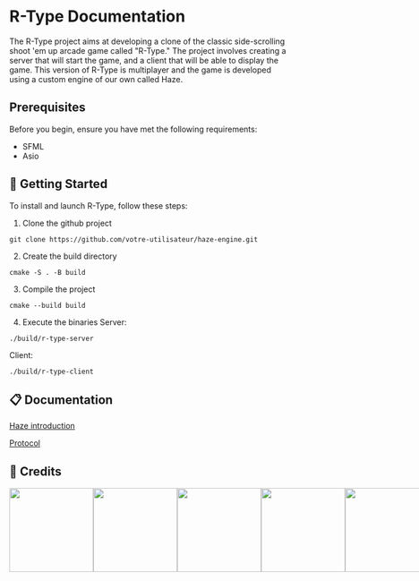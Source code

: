 # R-Type Documentation

The R-Type project aims at developing a clone of the classic side-scrolling shoot 'em up arcade game called "R-Type."
The project involves creating a server that will start the game, and a client that will be able to display the game.
This version of R-Type is multiplayer and the game is developed using a custom engine of our own called Haze.

## Prerequisites

Before you begin, ensure you have met the following requirements:

- SFML
- Asio

## 🚀 Getting Started

To install and launch R-Type, follow these steps:

1. Clone the github project

```
git clone https://github.com/votre-utilisateur/haze-engine.git
```

2. Create the build directory

```
cmake -S . -B build
```

3. Compile the project

```
cmake --build build
```

4. Execute the binaries
   Server:

```
./build/r-type-server
```

Client:

```
./build/r-type-client
```

## 📋 Documentation

[Haze introduction](https://rclovis.github.io/R-Type-Documentation/Haze/ComponentArray/)

[Protocol](https://rclovis.github.io/R-Type-Documentation/Protocol/Component%20Data/)

## 👤 Credits

<!-- <div style="display: center; justify-content: space-between;">
    <img src="https://media.licdn.com/dms/image/C4E03AQF6AIitN8q7cg/profile-displayphoto-shrink_400_400/0/1651531289334?e=1703721600&v=beta&t=nCsDz0wBgls-nLvLAzpAZqELOfTItPVJtoWJwRtmSGk" width="150" height="150">
    <img src="https://avatars.githubusercontent.com/u/91875893?v=4" width="150" height="150">
    <img src="https://avatars.githubusercontent.com/u/91876336?v=4" width="150" height="150">
    <img src="https://avatars.githubusercontent.com/u/91876233?v=4" width="150" height="150">
    <img src="https://avatars.githubusercontent.com/u/91876442?s=400&u=e17541db376ba488505351104ee598772dbe67a2&v=4" width="150" height="150">
</div>

- [Erwan Gonzales](https://github.com/EstusSipper)
- [Clovis Rabot](https://github.com/rclovis)
- [Niels Ouvrard](https://github.com/NielsOuvrard)
- [Corentin Fortes](https://github.com/CorentinFortes)
- [Angelo Zhou](https://github.com/AngeloZhou22) -->

<div style="display: flex; justify-content: space-between;">
    <a href="https://github.com/EstusSipper">
        <img src="https://media.licdn.com/dms/image/C4E03AQF6AIitN8q7cg/profile-displayphoto-shrink_400_400/0/1651531289334?e=1703721600&v=beta&t=nCsDz0wBgls-nLvLAzpAZqELOfTItPVJtoWJwRtmSGk" width="150" height="150">
    </a>
    <a href="https://github.com/rclovis">
        <img src="https://avatars.githubusercontent.com/u/91875893?v=4" width="150" height="150">
    </a>
    <a href="https://github.com/NielsOuvrard">
        <img src="https://avatars.githubusercontent.com/u/91876336?v=4" width="150" height="150">
    </a>
    <a href="https://github.com/CorentinFortes">
        <img src="https://avatars.githubusercontent.com/u/91876233?v=4" width="150" height="150">
    </a>
    <a href="https://github.com/AngeloZhou22">
        <img src="https://avatars.githubusercontent.com/u/91876442?s=400&u=e17541db376ba488505351104ee598772dbe67a2&v=4" width="150" height="150">
    </a>
</div>



